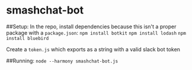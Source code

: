 # smashchat-bot

##Setup:
In the repo, install dependencies because this isn't a proper package with a `package.json`:
`npm install botkit`
`npm install lodash`
`npm install bluebird`

Create a `token.js` which exports as a string with a valid slack bot token

##Running:
`node --harmony smashchat-bot.js`
